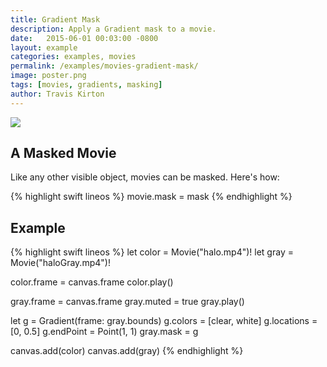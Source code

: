 ```yaml
---
title: Gradient Mask
description: Apply a Gradient mask to a movie.
date:   2015-06-01 00:03:00 -0800
layout: example
categories: examples, movies
permalink: /examples/movies-gradient-mask/
image: poster.png
tags: [movies, gradients, masking]
author: Travis Kirton
---
```

![](gradient-mask.png)

## A Masked Movie
Like any other visible object, movies can be masked. Here's how:

{% highlight swift lineos %}
movie.mask = mask
{% endhighlight %}

## Example
{% highlight swift lineos %}
let color = Movie("halo.mp4")!
let gray = Movie("haloGray.mp4")!

color.frame = canvas.frame
color.play()

gray.frame = canvas.frame
gray.muted = true
gray.play()

let g = Gradient(frame: gray.bounds)
g.colors = [clear, white]
g.locations = [0, 0.5]
g.endPoint = Point(1, 1)
gray.mask = g

canvas.add(color)
canvas.add(gray)
{% endhighlight %}
